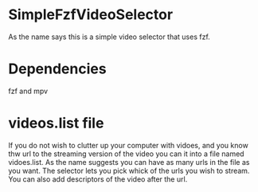 # SimpleFzfVideoSelector
As the name says this is a simple video selector that uses fzf.
# Dependencies
fzf and mpv
# videos.list file
If you do not wish to clutter up your computer with vidoes, and you know thw url to the streaming version of the video you can it into a file named vidoes.list. As the name suggests you can have as many urls in the file as you want. The selector lets you pick whick of the urls you wish to stream. You can also add descriptors of the video after the url.

